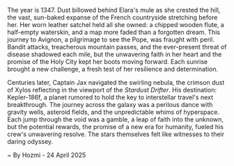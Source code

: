
The year is 1347.  Dust billowed behind Elara's mule as she crested the hill, the vast, sun-baked expanse of the French countryside stretching before her.  Her worn leather satchel held all she owned: a chipped wooden flute, a half-empty waterskin, and a map more faded than a forgotten dream.  This journey to Avignon, a pilgrimage to see the Pope, was fraught with peril.  Bandit attacks, treacherous mountain passes, and the ever-present threat of disease shadowed each mile, but the unwavering faith in her heart and the promise of the Holy City kept her boots moving forward.  Each sunrise brought a new challenge, a fresh test of her resilience and determination.

Centuries later, Captain Jax navigated the swirling nebula, the crimson dust of Xylos reflecting in the viewport of the *Stardust Drifter*.  His destination: Kepler-186f, a planet rumored to hold the key to interstellar travel's next breakthrough.  The journey across the galaxy was a perilous dance with gravity wells, asteroid fields, and the unpredictable whims of hyperspace.  Each jump through the void was a gamble, a leap of faith into the unknown, but the potential rewards, the promise of a new era for humanity, fueled his crew's unwavering resolve.  The stars themselves felt like witnesses to their daring odyssey.

~ By Hozmi - 24 April 2025
